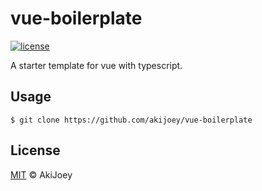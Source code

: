 # vue-boilerplate

[![license][license-image]][license-url]

A starter template for vue with typescript.

## Usage

`$ git clone https://github.com/akijoey/vue-boilerplate`

## License

[MIT][license-url] © AkiJoey

[license-image]: https://img.shields.io/github/license/akijoey/vue-boilerplate
[license-url]: https://github.com/akijoey/vue-boilerplate/blob/main/LICENSE
